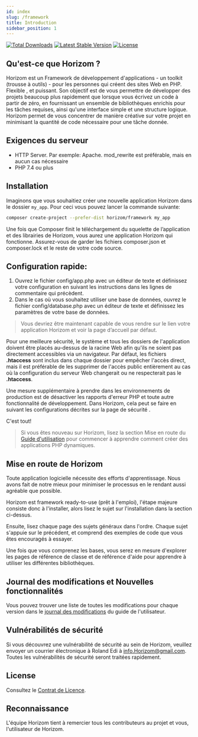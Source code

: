 ```yaml
---
id: index
slug: /framework
title: Introduction
sidebar_position: 1
---
```


[![Total Downloads](https://poser.pugx.org/horizom/framework/downloads)](//packagist.org/packages/horizom/framework) [![Latest Stable Version](https://poser.pugx.org/horizom/framework/v)](//packagist.org/packages/horizom/framework) [![License](https://poser.pugx.org/horizom/framework/license)](//packagist.org/packages/horizom/framework)

## Qu'est-ce que Horizom ?

Horizom est un Framework de développement d'applications - un toolkit \(trousse à outils\) - pour les personnes qui créent des sites Web en PHP. Flexible , et puissant. Son objectif est de vous permettre de développer des projets beaucoup plus rapidement que lorsque vous écrivez un code à partir de zéro, en fournissant un ensemble de bibliothèques enrichis pour les tâches requises, ainsi qu'une interface simple et une structure logique. Horizom permet de vous concentrer de manière créative sur votre projet en minimisant la quantité de code nécessaire pour une tâche donnée.

## Exigences du serveur

* HTTP Server. Par exemple: Apache. mod\_rewrite est préférable, mais en aucun cas nécessaire
* PHP 7.4 ou plus

## Installation

Imaginons que vous souhaitiez créer une nouvelle application Horizom dans le dossier `my_app`. Pour ceci vous pouvez lancer la commande suivante:

```bash
composer create-project --prefer-dist horizom/framework my_app
```

Une fois que Composer finit le téléchargement du squelette de l’application et des librairies de Horizom, vous aurez une application Horizom qui fonctionne. Assurez-vous de garder les fichiers composer.json et composer.lock et le reste de votre code source.

## Configuration rapide:

1. Ouvrez le fichier config/app.php avec un éditeur de texte et définissez votre configuration en suivant les instructions dans les lignes de commentaire qui précèdent.
2. Dans le cas où vous souhaitez utiliser une base de données, ouvrez le fichier config/database.php avec un éditeur de texte et définissez les paramètres de votre base de données.

> Vous devriez être maintenant capable de vous rendre sur le lien votre application Horizom et voir la page d’accueil par défaut.

Pour une meilleure sécurité, le système et tous les dossiers de l'application doivent être placés au-dessus de la racine Web afin qu'ils ne soient pas directement accessibles via un navigateur. Par défaut, les fichiers **.htaccess** sont inclus dans chaque dossier pour empêcher l'accès direct, mais il est préférable de les supprimer de l'accès public entièrement au cas où la configuration du serveur Web changerait ou ne respecterait pas le **.htaccess**.

Une mesure supplémentaire à prendre dans les environnements de production est de désactiver les rapports d'erreur PHP et toute autre fonctionnalité de développement. Dans Horizom, cela peut se faire en suivant les configurations décrites sur la page de sécurité .

C'est tout!

> Si vous êtes nouveau sur Horizom, lisez la section Mise en route du [Guide d'utilisation](https://horizom.gitbook.io) pour commencer à apprendre comment créer des applications PHP dynamiques.

## Mise en route de Horizom

Toute application logicielle nécessite des efforts d'apprentissage. Nous avons fait de notre mieux pour minimiser le processus en le rendant aussi agréable que possible.

Horizom est framework ready-to-use \(prêt à l'emploi\), l'étape majeure consiste donc à l'installer, alors lisez le sujet sur l'installation dans la section ci-dessus.

Ensuite, lisez chaque page des sujets généraux dans l'ordre. Chaque sujet s'appuie sur le précédent, et comprend des exemples de code que vous êtes encouragés à essayer.

Une fois que vous comprenez les bases, vous serez en mesure d'explorer les pages de référence de classe et de référence d'aide pour apprendre à utiliser les différentes bibliothèques.

## Journal des modifications et Nouvelles fonctionnalités

Vous pouvez trouver une liste de toutes les modifications pour chaque version dans le [journal des modifications](https://github.com/horizom/docs/blob/master/CHANGELOG.md) du guide de l'utilisateur.

## Vulnérabilités de sécurité

Si vous découvrez une vulnérabilité de sécurité au sein de Horizom, veuillez envoyer un courrier électronique à Roland Edi à info.Horizom@gmail.com. Toutes les vulnérabilités de sécurité seront traitées rapidement.

## License

Consultez le [Contrat de Licence](https://github.com/horizom/docs/blob/master/LICENSE.md).

## Reconnaissance

L'équipe Horizom tient à remercier tous les contributeurs au projet et vous, l'utilisateur de Horizom.
